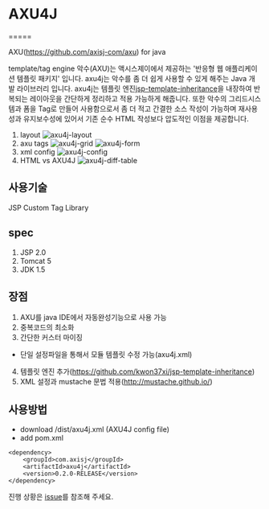 # AXU4J
=====

AXU(https://github.com/axisj-com/axu) for java

template/tag engine
악수(AXU)는 액시스제이에서 제공하는 '반응형 웹 애플리케이션 템플릿 패키지' 입니다.
axu4j는 악수를 좀 더 쉽게 사용할 수 있게 해주는 Java 개발 라이브러리 입니다.
axu4j는 템플릿 엔진[jsp-template-inheritance](https://github.com/kwon37xi/jsp-template-inheritance)을 내장하여 반복되는 레이아웃을 간단하게 정리하고 적용 가능하게 해줍니다.
또한 악수의 그리드시스템과 폼을 Tag로 만들어 사용함으로서 좀 더 적고 간결한 소스 작성이 가능하며 재사용성과 유지보수성에 있어서 기존 순수 HTML 작성보다 압도적인 이점을 제공합니다.

1. layout
![axu4j-layout](https://cloud.githubusercontent.com/assets/421863/5561293/fe5d3760-8e10-11e4-8a9a-a8b78a20a673.png)
2. axu tags
![axu4j-grid](https://cloud.githubusercontent.com/assets/421863/5561292/fe5c91de-8e10-11e4-9f9b-ab8d48628c4a.png)
![axu4j-form](https://cloud.githubusercontent.com/assets/421863/5561291/fe5c5caa-8e10-11e4-9c9d-025de8753644.png)
3. xml config
![axu4j-config](https://cloud.githubusercontent.com/assets/421863/5561290/fe46a45a-8e10-11e4-8d5d-0194f3c1e853.png)
4. HTML vs AXU4J
![axu4j-diff-table](https://cloud.githubusercontent.com/assets/421863/5561289/fe1c7e96-8e10-11e4-9b3c-375b8c6894c2.png)

## 사용기술
JSP Custom Tag Library

## spec
1. JSP 2.0
2. Tomcat 5
3. JDK 1.5

## 장점
1. AXU를 java IDE에서 자동완성기능으로 사용 가능
2. 중복코드의 최소화
3. 간단한 커스터 마이징
 - 단일 설정파일을 통해서 모듈 템플릿 수정 가능(axu4j.xml)
4. 템플릿 엔진 추가(https://github.com/kwon37xi/jsp-template-inheritance)
5. XML 설정과 mustache 문법 적용(http://mustache.github.io/)

## 사용방법
- download /dist/axu4j.xml (AXU4J config file)
- add pom.xml
```
<dependency>
	<groupId>com.axisj</groupId>
	<artifactId>axu4j</artifactId>
	<version>0.2.0-RELEASE</version>
</dependency>
```

진행 상황은 [issue](https://github.com/axisj-com/axu4j/issues)를 참조해 주세요.
